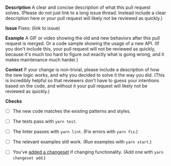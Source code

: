 **Description**
A clear and concise description of what this pull request solves. (Please do not just link to a long issue thread. Instead include a clear description here or your pull request will likely not be reviewed as quickly.)

**Issue**
Fixes: (link to issue)

**Example**
A GIF or video showing the old and new behaviors after this pull request is merged. Or a code sample showing the usage of a new API. (If you don't include this, your pull request will not be reviewed as quickly, because it's much too hard to figure out exactly what is going wrong, and it makes maintenance much harder.)

**Context**
If your change is non-trivial, please include a description of how the new logic works, and why you decided to solve it the way you did. (This is incredibly helpful so that reviewers don't have to guess your intentions based on the code, and without it your pull request will likely not be reviewed as quickly.)

**Checks**
- [ ] The new code matches the existing patterns and styles.
- [ ] The tests pass with `yarn test`.
- [ ] The linter passes with `yarn lint`. (Fix errors with `yarn fix`.)
- [ ] The relevant examples still work. (Run examples with `yarn start`.)
- [ ] You've [added a changeset](https://github.com/atlassian/changesets/blob/master/docs/adding-a-changeset.md) if changing functionality. (Add one with `yarn changeset add`.)

